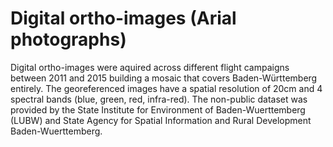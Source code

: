 # Digital ortho-images (Arial photographs)

Digital ortho-images were aquired across different flight campaigns between 2011 and 2015 building a mosaic that covers Baden-Württemberg entirely. The georeferenced images have a spatial resolution of 20cm and 4 spectral bands (blue, green, red, infra-red). The non-public dataset was provided by the State Institute for Environment of Baden-Wuerttemberg (LUBW) and State Agency for Spatial
Information and Rural Development Baden-Wuerttemberg.
